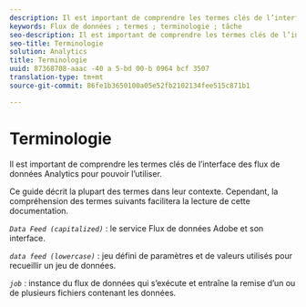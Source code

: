 ```yaml
---
description: Il est important de comprendre les termes clés de l’interface des flux de données Analytics pour pouvoir l’utiliser.
keywords: Flux de données ; termes ; terminologie ; tâche
seo-description: Il est important de comprendre les termes clés de l’interface des flux de données Analytics pour pouvoir l’utiliser.
seo-title: Terminologie
solution: Analytics
title: Terminologie
uuid: 87368708-aaac -40 a 5-bd 00-b 0964 bcf 3507
translation-type: tm+mt
source-git-commit: 86fe1b3650100a05e52fb2102134fee515c871b1

---
```



# Terminologie

Il est important de comprendre les termes clés de l’interface des flux de données Analytics pour pouvoir l’utiliser.

Ce guide décrit la plupart des termes dans leur contexte. Cependant, la compréhension des termes suivants facilitera la lecture de cette documentation.

*`Data Feed (capitalized)`* : le service Flux de données Adobe et son interface.

*`data feed (lowercase)`* : jeu défini de paramètres et de valeurs utilisés pour recueillir un jeu de données.

*`job`* : instance du flux de données qui s’exécute et entraîne la remise d’un ou de plusieurs fichiers contenant les données.
